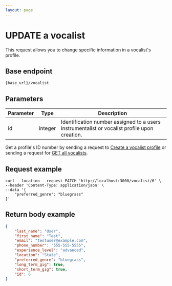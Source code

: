 ```yaml
---
layout: page
---
```


# UPDATE a vocalist

This request allows you to change specific information in a vocalist's profile.

## Base endpoint

```shell
{base_url}/vocalist
```

## Parameters

| Parameter | Type | Description |
| --- | --- | --- |
| id | integer | Identification number assigned to a users instrumentalist or vocalist profile upon creation.|

Get a profile's ID number by sending a request to [Create a vocalist profile](api/voc-create-voc/) or sending a request for [GET all vocalists](api/voc-get-all-vocalists/).

## Request example

```curl
curl --location --request PATCH 'http://localhost:3000/vocalist/6' \
--header 'Content-Type: application/json' \
--data '{
    "preferred_genre": "bluegrass"
}'
```

## Return body example

```json
{
    "last_name": "User",
    "first_name": "Test",
    "email": "testuser@example.com",
    "phone_number": "555-555-5555",
    "experience_level": "advanced",
    "location": "State",
    "preferred_genre": "bluegrass",
    "long_term_gig": true,
    "short_term_gig": true,
    "id": 6
}
```
